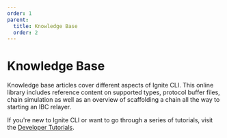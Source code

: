 ```yaml
---
order: 1
parent:
  title: Knowledge Base
  order: 2
---
```


# Knowledge Base

Knowledge base articles cover different aspects of Ignite CLI. This online library includes reference content on supported types, protocol buffer files, chain simulation as well as an overview of scaffolding a chain all the way to starting an IBC relayer.

If you're new to Ignite CLI or want to go through a series of tutorials, visit the [Developer Tutorials](/guide/).
